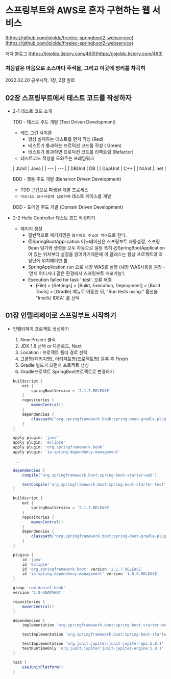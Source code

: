 # 스프링부트와 AWS로 혼자 구현하는 웹 서비스
[https://github.com/jojoldu/freelec-springboot2-webservice](https://github.com/jojoldu/freelec-springboot2-webservice)

저자 블로그 [https://jojoldu.tistory.com/463](https://jojoldu.tistory.com/463)   

### 처음같은 마음으로 소스마다 주석을, 그리고 이곳에 정리를 차곡히

2022.02.20 공부시작, 1장, 2장 완료

## 02장 스프링부트에서 테스트 코드를 작성하자

- 2-1 테스트 코드 소개

  TDD - 테스트 주도 개발 (Test Driven Development)

    - 레드 그린 사이클
        - 항상 실패하는 테스트를 먼저 작성 (Red)
        - 테스트가 통과하는 프로덕션 코드를 작성 ( Green)
        - 테스트가 통과하면 프로덕션 코드를 리팩토링 (Refactor)
    - 테스트코드 작성을 도와주는 프레임워크

  | JUnit | Java |
        | --- | --- |
  | DBUnit | DB |
  | OppUnit | C++ |
  | NUnit | .net |

  BDD - 행동 주도 개발 (Behaivor Driven Development)

    - TDD 근간으로 파생된 개발 프로세스
    - `비즈니스 요구사항에 집중하여` 테스트 케이스를 개발

  DDD - 도메인 주도 개발 (Domain Driven Development)

- 2-2 Hello Controller 테스트 코드 작성하기
    - 패키지 생성
        - 일반적으로 패키지명은 `웹사이트 주소의 역순`으로 한다.
        - @SpringBootApplication 어노테이션은 스프링부트 자동설정, 스프링Bean 읽기와 생성을 모두 자동으로 설정
          특히 @SpringBootApplication 이 있는 위치부터 설정을 읽어가기때문에 이 클래스는 항상 프로젝트의 최상단에 위치해야만 함
        - SpringApplication.run 으로 내장 WAS를 실행 (내장 WAS사용을 권장 - ‘언제 어디서나 같은 환경에서 스프링부트 배포가능’)
        - Execution failed for task ':test'. 오류 해결
          - [File] > [Settings] > [Build, Execution, Deployment] > [Build Tools] > [Gradle]
          메뉴로 이동한 뒤, "Run tests using:" 옵션을 "IntelliJ IDEA" 를 선택

## 01장 인텔리제이로 스프링부트 시작하기

- 인텔리제이 프로젝트 생성하기
    1. New Project 클릭
    2. JDK 1.8 선택 or 다운로드, Next
    3. Location : 프로젝트 폴더 경로 선택
    4. 그룹명(패키지명), 아티펙트명(프로젝트명) 등록 후 Finish
    5. Gradle 빌드가 되면서 프로젝트 생성
    6. Gradle프로젝트 SpringBoot프로젝트로 변경하기

    ```groovy
    buildscript {
        ext {
            springBootVersion = '2.1.7.RELEASE'
        }
        repositories {
            mavenCentral()
        }
        dependencies {
            classpath("org.springframework.book:spring-book-gradle-plugin:${springBootVersion}")
        }
    }
    
    apply plugin: 'java'
    apply plugin: 'eclipse'
    apply plugin: 'org.springframework.book'
    apply plugin: 'io.spring.dependency-management'
    
    ...
    
    dependencies {
        compile('org.springframework.boot:spring-boot-starter-web')
    
        testCompile('org.springframework.boot:spring-boot-starter-test')
    }
    ```

    ```groovy
    buildscript {
        ext {
            springBootVersion = '2.1.7.RELEASE'
        }
        repositories {
            mavenCentral()
        }
        dependencies {
            classpath("org.springframework.boot:spring-boot-gradle-plugin:${springBootVersion}")
        }
    }
    
    plugins {
        id 'java'
        id 'eclipse'
        id 'org.springframework.boot' version '2.1.7.RELEASE'
        id 'io.spring.dependency-management' version '1.0.9.RELEASE'
    }
    
    group 'com.daniel.book'
    version '1.0-SNAPSHOT'
    
    repositories {
        mavenCentral()
    }
    
    dependencies {
        implementation 'org.springframework.boot:spring-boot-starter-web'
    
        testImplementation 'org.springframework.boot:spring-boot-starter-test'
    
        testImplementation 'org.junit.jupiter:junit-jupiter-api:5.8.1'
        testRuntimeOnly 'org.junit.jupiter:junit-jupiter-engine:5.8.1'
    }
    
    test {
        useJUnitPlatform()
    }
    ```
